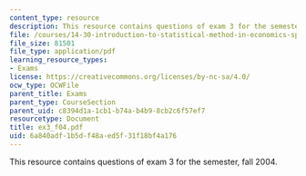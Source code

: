 ```yaml
---
content_type: resource
description: This resource contains questions of exam 3 for the semester, fall 2004.
file: /courses/14-30-introduction-to-statistical-method-in-economics-spring-2006/6a840adf1b5df48aed5f31f18bf4a176_ex3_f04.pdf
file_size: 81501
file_type: application/pdf
learning_resource_types:
- Exams
license: https://creativecommons.org/licenses/by-nc-sa/4.0/
ocw_type: OCWFile
parent_title: Exams
parent_type: CourseSection
parent_uid: c8394d1a-1cb1-b74a-b4b9-8cb2c6f57ef7
resourcetype: Document
title: ex3_f04.pdf
uid: 6a840adf-1b5d-f48a-ed5f-31f18bf4a176
---
```

This resource contains questions of exam 3 for the semester, fall 2004.